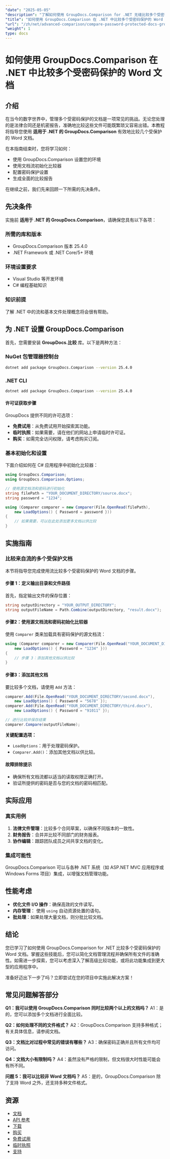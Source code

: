 ```yaml
---
"date": "2025-05-05"
"description": "了解如何使用 GroupDocs.Comparison for .NET 无缝比较多个受密码保护的 Word 文档。请遵循本指南，并结合代码示例和实际应用进行操作。"
"title": "如何使用 GroupDocs.Comparison 在 .NET 中比较多个受密码保护的 Word 文档"
"url": "/zh/net/advanced-comparison/compare-password-protected-docs-groupdocs-dotnet/"
"weight": 1
type: docs
---
```

# 如何使用 GroupDocs.Comparison 在 .NET 中比较多个受密码保护的 Word 文档

## 介绍
在当今的数字世界中，管理多个受密码保护的文档是一项常见的挑战。无论您处理的是法律合同还是机密报告，准确地比较这些文件可能既繁琐又容易出错。本教程将指导您使用 **适用于 .NET 的 GroupDocs.Comparison** 有效地比较几个受保护的 Word 文档。

在本指南结束时，您将学习如何：
- 使用 GroupDocs.Comparison 设置您的环境
- 使用文档流初始化比较器
- 配置密码保护设置
- 生成全面的比较报告

在继续之前，我们先来回顾一下所需的先决条件。

## 先决条件
实施前 **适用于 .NET 的 GroupDocs.Comparison**，请确保您具有以下各项：

### 所需的库和版本
- GroupDocs.Comparison 版本 25.4.0
- .NET Framework 或 .NET Core/5+ 环境

### 环境设置要求
- Visual Studio 等开发环境
- C# 编程基础知识

### 知识前提
了解 .NET 中的流和基本文件处理概念将会很有帮助。

## 为 .NET 设置 GroupDocs.Comparison
首先，您需要安装 **GroupDocs.比较** 库。以下是两种方法：

### NuGet 包管理器控制台
```bash
dotnet add package GroupDocs.Comparison --version 25.4.0
```

### .NET CLI
```bash
dotnet add package GroupDocs.Comparison --version 25.4.0
```

#### 许可证获取步骤
GroupDocs 提供不同的许可选项：
- **免费试用**：从免费试用开始探索其功能。
- **临时执照**：如果需要，请在他们的网站上申请临时许可证。
- **购买**：如需完全访问权限，请考虑购买订阅。

### 基本初始化和设置
下面介绍如何在 C# 应用程序中初始化比较器：

```csharp
using GroupDocs.Comparison;
using GroupDocs.Comparison.Options;

// 使用源文档流和密码进行初始化
string filePath = "YOUR_DOCUMENT_DIRECTORY/source.docx";
string password = "1234";

using (Comparer comparer = new Comparer(File.OpenRead(filePath), 
    new LoadOptions() { Password = password }))
{
    // 如果需要，可以在此处添加更多文档以供比较
}
```

## 实施指南
### 比较来自流的多个受保护文档
本节将指导您完成使用流比较多个受密码保护的 Word 文档的步骤。

#### 步骤 1：定义输出目录和文件路径
首先，指定输出文件的保存位置：

```csharp
string outputDirectory = "YOUR_OUTPUT_DIRECTORY";
string outputFileName = Path.Combine(outputDirectory, "result.docx");
```

#### 步骤2：使用源文档流和密码初始化比较器
使用 `Comparer` 类来加载具有密码保护的源文档流：

```csharp
using (Comparer comparer = new Comparer(File.OpenRead("YOUR_DOCUMENT_DIRECTORY/source.docx"), 
    new LoadOptions() { Password = "1234" }))
{
    // 步骤 3：添加其他文档以供比较
}
```

#### 步骤3：添加其他文档
要比较多个文档，请使用 `Add` 方法：

```csharp
comparer.Add(File.OpenRead("YOUR_DOCUMENT_DIRECTORY/second.docx"), 
    new LoadOptions() { Password = "5678" });
comparer.Add(File.OpenRead("YOUR_DOCUMENT_DIRECTORY/third.docx"), 
    new LoadOptions() { Password = "91011" });

// 进行比较并保存结果
comparer.Compare(outputFileName);
```

**关键配置选项：**
- `LoadOptions`：用于处理密码保护。
- `Comparer.Add()`：添加其他文档以供比较。

#### 故障排除提示
- 确保所有文档流都以适当的读取权限正确打开。
- 验证所提供的密码是否与您的文档的密码相匹配。

## 实际应用
### 真实用例
1. **法律文件管理**：比较多个合同草案，以确保不同版本的一致性。
2. **财务报告**：合并并比较不同部门的财务报表。
3. **协作编辑**：跟踪团队成员之间共享文档的变化。

### 集成可能性
GroupDocs.Comparison 可以与各种 .NET 系统（如 ASP.NET MVC 应用程序或 Windows Forms 项目）集成，以增强文档管理功能。

## 性能考虑
- **优化文件 I/O 操作**：确保高效的文件读写。
- **内存管理**： 使用 `using` 自动资源处置的语句。
- **批处理**：如果处理大量文档，则分批比较文档。

## 结论
您已学习了如何使用 GroupDocs.Comparison for .NET 比较多个受密码保护的 Word 文档。掌握这些技能后，您可以简化文档管理流程并确保所有文件的准确性。如需进一步探索，您可以考虑深入了解高级比较功能，或将此功能集成到更大型的应用程序中。

准备好迈出下一步了吗？立即尝试在您的项目中实施此解决方案！

## 常见问题解答部分
**Q1：我可以使用 GroupDocs.Comparison 同时比较两个以上的文档吗？**
A1：是的，您可以添加多个文档进行全面比较。

**Q2：如何处理不同的文件格式？**
A2：GroupDocs.Comparison 支持多种格式；有关具体信息，请参阅文档。

**Q3：文档比对过程中常见的错误有哪些？**
A3：确保密码正确并且所有文件均可访问。

**Q4：文档大小有限制吗？**
A4：虽然没有严格的限制，但文档很大时性能可能会有所不同。

**问题 5：我可以比较非 Word 文档吗？**
A5：是的，GroupDocs.Comparison 除了支持 Word 之外，还支持多种文件格式。

## 资源
- [文档](https://docs.groupdocs.com/comparison/net/)
- [API 参考](https://reference.groupdocs.com/comparison/net/)
- [下载](https://releases.groupdocs.com/comparison/net/)
- [购买](https://purchase.groupdocs.com/buy)
- [免费试用](https://releases.groupdocs.com/comparison/net/)
- [临时执照](https://purchase.groupdocs.com/temporary-license/)
- [支持](https://forum.groupdocs.com/c/comparison/)